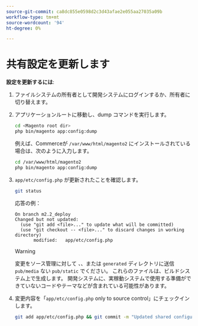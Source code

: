 ```yaml
---
source-git-commit: ca8dc855e0598d2c3d43afae2e055aa27035a09b
workflow-type: tm+mt
source-wordcount: '94'
ht-degree: 0%

---
```

# 共有設定を更新します

**設定を更新するには**:

1. ファイルシステムの所有者として開発システムにログインするか、所有者に切り替えます。

1. アプリケーションルートに移動し、dump コマンドを実行します。

   ```bash
   cd <Magento root dir>
   php bin/magento app:config:dump
   ```

   例えば、Commerceが `/var/www/html/magento2` にインストールされている場合は、次のように入力します。

   ```bash
   cd /var/www/html/magento2
   php bin/magento app:config:dump
   ```

1. `app/etc/config.php` が更新されたことを確認します。

   ```bash
   git status
   ```

   応答の例：

   ```
   On branch m2.2_deploy
   Changed but not updated:
     (use "git add <file>..." to update what will be committed)
     (use "git checkout -- <file>..." to discard changes in working directory)
          modified:   app/etc/config.php
   ```

   >[!WARNING]
   >
   >変更をソース管理に対して _、_、または `generated` ディレクトリに送信 `pub/media` ない `pub/static` でください。 これらのファイルは、ビルドシステム上で生成します。 開発システムに、実稼動システムで使用する準備ができていないコードやテーマなどが含まれている可能性があります。

1. 変更内容を「`app/etc/config.php` only to source control」にチェックインします。

   ```bash
   git add app/etc/config.php && git commit -m "Updated shared configuration" && git push mconfig m2.2_deploy
   ```

